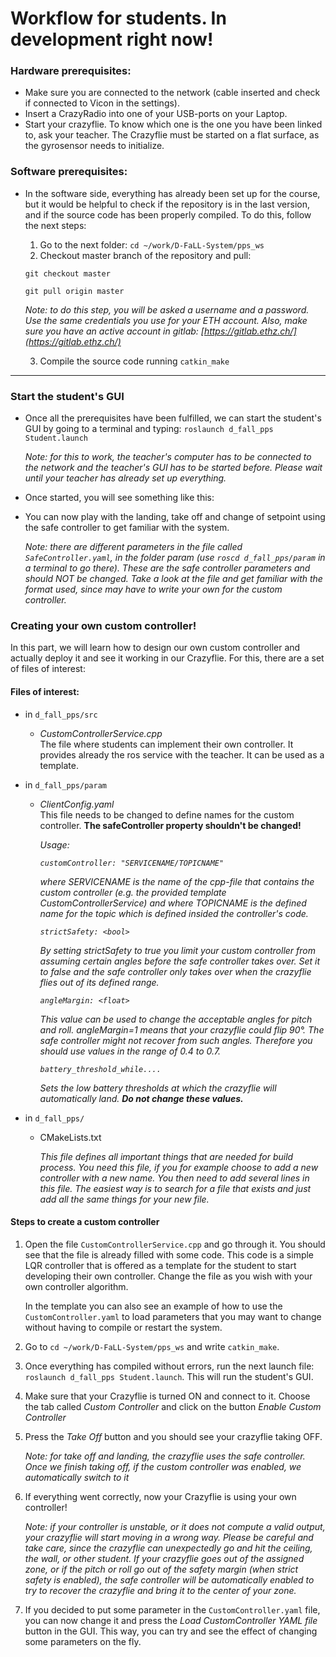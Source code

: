 # Workflow for students. In development right now!

### Hardware prerequisites:
* Make sure you are connected to the network (cable inserted and check if connected to Vicon in the settings).
* Insert a CrazyRadio into one of your USB-ports on your Laptop.
* Start your crazyflie. To know which one is the one you have been linked to,
ask your teacher. The Crazyflie must be started on a flat surface, as the gyrosensor needs to initialize.
<!-- * The Crazyflie atennas had to face the right direction (antenna facing -->
<!-- positive x-axis) upon defining the object in ViconTracker! -->

### Software prerequisites:
  * In the software side, everything has already been set up for the course, but
    it would be helpful to check if the repository is in the last version, and
    if the source code has been properly compiled. To do this, follow the next steps:
       1. Go to the next folder: `cd ~/work/D-FaLL-System/pps_ws`
       2. Checkout master branch of the repository and pull:

       ``
       git checkout master
       ``

       ``
       git pull origin master
       ``

       *Note: to do this step, you will be asked a username and a password. Use
       the same credentials you use for your ETH account. Also, make sure you
       have an active account in gitlab: [https://gitlab.ethz.ch/](https://gitlab.ethz.ch/)*

       3. Compile the source code running `catkin_make`

---

### Start the student's GUI
  <!-- * Maybe add here some instructions to check if we are in the last version of -->
  <!--   the repository? -->

  * Once all the prerequisites have been fulfilled, we can start the student's
    GUI by going to a terminal and typing:
    `roslaunch d_fall_pps Student.launch`

    *Note: for this to work, the teacher's computer has to be connected to the
    network and the teacher's GUI has to be started before. Please wait until
    your teacher has already set up everything.*

  * Once started, you will see something like this:
  <!-- insert image of student GUI with numbers in the buttons, so we can
  explain every button -->

  * You can now play with the landing, take off and change of setpoint using the
    safe controller to get familiar with the system.

    *Note: there are different parameters in the file called
    `SafeController.yaml`, in the folder param (use `roscd d_fall_pps/param` in a
    terminal to go there). These are the safe controller parameters and should NOT be
    changed. Take a look at the file and get familiar with the format used,
    since may have to write your own for the custom controller.*

### Creating your own custom controller!
In this part, we will learn how to design our own custom controller and actually
deploy it and see it working in our Crazyflie. For this, there are a set of
files of interest:

#### Files of interest:

* in `d_fall_pps/src`

  * _CustomControllerService.cpp_ <br>
  The file where students can implement their own controller. It provides already the ros service with the teacher. It can be used as a template.

* in `d_fall_pps/param`

  * _ClientConfig.yaml_ <br>
  This file needs to be changed to define names for the custom controller. **The safeController property shouldn't be changed!** <br>

      *Usage:*

      *`customController: "SERVICENAME/TOPICNAME"`*

      *where SERVICENAME is the name of the cpp-file that contains the custom controller (e.g. the provided template CustomControllerService) and
      where TOPICNAME is the defined name for the topic which is defined insided
      the controller's code.*

      *`strictSafety: <bool>`*

      *By setting _strictSafety_ to true you limit
      your custom controller from assuming certain angles before the safe controller
      takes over. Set it to false and the safe controller only takes over when the
      crazyflie flies out of its defined range.*

      *`angleMargin: <float>`*

      *This value can be used to change the acceptable angles for pitch
      and roll. angleMargin=1 means that your crazyflie could flip 90°. The safe
      controller might not recover from such angles. Therefore you should use values
      in the range of 0.4 to 0.7.*

      *`battery_threshold_while....`*

      *Sets the low battery thresholds at which the crazyflie will automatically
      land. **Do not change these values.***

* in `d_fall_pps/`

  * CMakeLists.txt

      *This file defines all important things that are needed for build process.
      You need this file, if you for example choose to add a new controller with a new name. You then need to add several lines in this file.
      The easiest way is to search for a file that exists and just add all the
      same things for your new file.*



<!-- ##### -- Useful files: -->
<!-- in `pps_ws/src/d_fall_pps/scripts` -->
<!-- -\-> call scripts in terminal by going to the above path and then typing -->
<!-- ./SCRIPTNAME, e.g.: `./enable_crazyflie` -->

<!--   * *disable_crazyflie* -->
<!--   * *enable_crazyflie* -->
<!--   * *load_custom_controller* -->
<!--   * *load_safe_controller* -->
<!--   * *safe_controller_setpoint* <br> -->
<!--   This one needs 4 parameters for x,y,z and yaw. The setpoint of the crazyflie is then set to those values. -->


<!-- ##### -- Files to look at: -->
<!-- in `pps_ws/src/d_fall_pps/param` -->
<!-- * _SafeController.yaml_ <br> -->
<!-- This file contains the control parameters that the SafeControllerService uses. The SafeControllerService loads this file when it starts. You might want to use a similar approach and can try to copy some functionality from  SafeControllerService.cpp. -->

<!-- in `pps_ws/scr/d_fall_pps/launch` <br> -->
<!-- The launch files contained in this directory are used to launch several nodes and some parameter files to be launched simultaneously. It is best, that you take a look at them yourself, but here is a brief explanation what the different launch files are for.<br> -->
<!-- To start the whole thing type the following in a terminal whilst being in the launch directory.<br> -->
<!-- `roslaunch filename.launch` -->

<!--   * _Teacher.launch_<br> -->
<!--   This doesn't concern the students, nor will it work. This launches the GUI for the teacher and the services he needs. -->
<!--   * _Student.launch_<br> -->
<!--   This launches the nodes for the CrazyRadio, the PPSClient, SafeController and CustomController. Make sure that __ClientConfig__ is correctly set up. -->
<!--   <br><br> -->
<!--   * _StudentCirlce.launch_ : as an example<br> -->
<!--   This launches CircleControllerService instead of the normal CustomControllerService. Therefore the ClientConfig has to be adjusted. This should show a way of how to work with the CustomControllerService. -->
<!--   * _StudentFollow.launch_ : as an example<br> -->
<!--   As the circle launcher, this starts another service that enables one crazyflie to _copy_ the behavior of another crazyflie. For this to work, two student groups have to collaborate because some things have to manipulated manually in the cpp files of the Circle and Follow code. -->

#### Steps to create a custom controller
1. Open the file `CustomControllerService.cpp` and go through it. You should see
   that the file is already filled with some code. This code is a simple LQR
   controller that is offered as a template for the student to start developing
   their own controller. Change the file as you wish with your own controller
   algorithm.

   In the template you can also see an example of how to use the
   `CustomController.yaml` to load parameters that you may want to change
   without having to compile or restart the system.

2. Go to `cd ~/work/D-FaLL-System/pps_ws` and write `catkin_make`.

3. Once everything has compiled without errors, run the next launch file:
   `roslaunch d_fall_pps Student.launch`. This will run the student's GUI.

4. Make sure that your Crazyflie is turned ON and connect to it. Choose the tab
   called *Custom Controller* and click on the button *Enable Custom Controller*

5. Press the *Take Off* button and you should see your crazyflie taking OFF.

      *Note: for take off and landing, the crazyflie uses the safe controller. Once we
finish taking off, if the custom controller was enabled, we automatically switch
to it*

6. If everything went correctly, now your Crazyflie is using your own
   controller!

      *Note: if your controller is unstable, or it does not compute a valid
   output, your crazyflie will start moving in a wrong way. Please be careful
   and take care, since the crazyflie can unexpectedly go and hit the ceiling,
   the wall, or other student. If your crazyflie
   goes out of the assigned zone, or if the pitch or roll go out of the safety
   margin (when strict safety is enabled), the safe controller will be
   automatically enabled to try to recover the crazyflie and bring it to the
   center of your zone.*

7. If you decided to put some parameter in the `CustomController.yaml` file, you
   can now change it and press the *Load CustomController YAML file* button in
   the GUI. This way, you can try and see the effect of changing some parameters
   on the fly.

<!-- --- -->


<!-- ## Workflow: -->
<!-- **Setup** -->
<!-- 1.  Teacher must run his part, that publishes ViconData for students and hosts the roscore. -->
<!-- 2.  Each student/group has a CrazyFlie and a laptop. -->
<!-- 3.  Use `roscd d_fall_pps/launch` in a terminal as well as `roscd d_fall_pps/scripts` in another terminal -->

<!-- <br> -->
<!-- **Working** -->
<!-- 1.  Adjust your custom controller -->
<!-- 2.  Use `catkin_make` in the pps_ws directory to compile your controller implementation -->
<!-- 3.  Start your crazyflie -->
<!-- 4.  Launch the correct file in the launch directory as described above. ClientConfig.yaml has to be correct. -->
<!-- 5. Use the scripts to change from the safe to your custom controller. -->
<!-- 6. When your done, you can turn of your crazyflie by using the script `disable_crazyflie`. -->
<!-- 7. Repeat -->


<!-- --- -->
<!-- **Troubleshooting** -->
<!-- - _SafeController is not working_ <br> -->
<!-- Was the antenna of the crazyflie facing in the *opposite* direction of the defined Vicon x-axis? -\-> Define it again! <br> -->
<!-- The crazyflie has to lie on the table when you turn it on because the gyro sensor is initialized upon start-up. <br> -->
<!-- Is the crazyflie still properly showing in the ViconTracker software? -\-> Define it again and check that the markers don't move! -->
<!-- - If you have added a new controller. Don't forget to adjust the CMakeList.txt file and use catkin_make again. -->
